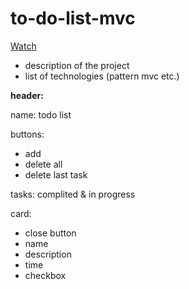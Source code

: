 # to-do-list-mvc

[Watch](https://deborodina.github.io/to-do-list-mvc/)

- description of the project
- list of technologies (pattern mvc etc.)

<b>header:</b>

name:
todo list

buttons:
- add
- delete all
- delete last task

tasks:
complited & in progress

card:
- close button
- name
- description
- time
- checkbox

